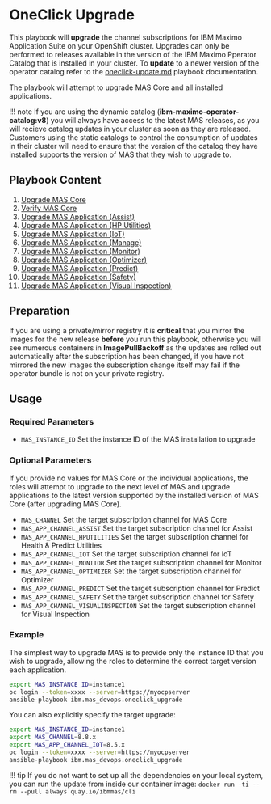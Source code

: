 OneClick Upgrade
===============================================================================
This playbook will **upgrade** the channel subscriptions for IBM Maximo Application Suite on your OpenShift cluster.  Upgrades can only be performed to releases available in the  version of the IBM Maximo Pperator Catalog that is installed in your cluster.  To **update** to a newer version of the operator catalog refer to the [oneclick-update.md](oneclick-update) playbook documentation.

The playbook will attempt to upgrade MAS Core and all installed applications.

!!! note
    If you are using the dynamic catalog (**ibm-maximo-operator-catalog:v8**) you will always have access to the latest MAS releases, as you will recieve catalog updates in your cluster as soon as they are released.  Customers using the static catalogs to control the consumption of updates in their cluster will need to ensure that the version of the catalog they have installed supports the version of MAS that they wish to upgrade to.


Playbook Content
-------------------------------------------------------------------------------
1. [Upgrade MAS Core](../roles/suite_upgrade.md)
1. [Verify MAS Core](../roles/suite_verify.md)
2. [Upgrade MAS Application (Assist)](../roles/suite_app_upgrade.md)
3. [Upgrade MAS Application (HP Utilities)](../roles/suite_app_upgrade.md)
4. [Upgrade MAS Application (IoT)](../roles/suite_app_upgrade.md)
5. [Upgrade MAS Application (Manage)](../roles/suite_app_upgrade.md)
6. [Upgrade MAS Application (Monitor)](../roles/suite_app_upgrade.md)
7. [Upgrade MAS Application (Optimizer)](../roles/suite_app_upgrade.md)
8. [Upgrade MAS Application (Predict)](../roles/suite_app_upgrade.md)
9. [Upgrade MAS Application (Safety)](../roles/suite_app_upgrade.md)
10. [Upgrade MAS Application (Visual Inspection)](../roles/suite_app_upgrade.md)


Preparation
-------------------------------------------------------------------------------
If you are using a private/mirror registry it is **critical** that you mirror the images for the new release **before** you run this playbook, otherwise you will see numerous containers in **ImagePullBackoff** as the updates are rolled out automatically after the subscription has been changed, if you have not mirrored the new images the subscription change itself may fail if the operator bundle is not on your private registry.


Usage
-------------------------------------------------------------------------------
### Required Parameters
- `MAS_INSTANCE_ID` Set the instance ID of the MAS installation to upgrade

### Optional Parameters
If you provide no values for MAS Core or the individual applications, the roles will attempt to upgrade to the next level of MAS and upgrade applications to the latest version supported by the installed version of MAS Core (after upgrading MAS Core).

- `MAS_CHANNEL` Set the target subscription channel for MAS Core
- `MAS_APP_CHANNEL_ASSIST` Set the target subscription channel for Assist
- `MAS_APP_CHANNEL_HPUTILITIES` Set the target subscription channel for Health & Predict Utilities
- `MAS_APP_CHANNEL_IOT` Set the target subscription channel for IoT
- `MAS_APP_CHANNEL_MONITOR` Set the target subscription channel for Monitor
- `MAS_APP_CHANNEL_OPTIMIZER` Set the target subscription channel for Optimizer
- `MAS_APP_CHANNEL_PREDICT` Set the target subscription channel for Predict
- `MAS_APP_CHANNEL_SAFETY` Set the target subscription channel for Safety
- `MAS_APP_CHANNEL_VISUALINSPECTION` Set the target subscription channel for Visual Inspection

### Example
The simplest way to upgrade MAS is to provide only the instance ID that you wish to upgrade, allowing the roles to determine the correct target version each application.

```bash
export MAS_INSTANCE_ID=instance1
oc login --token=xxxx --server=https://myocpserver
ansible-playbook ibm.mas_devops.oneclick_upgrade
```

You can also explicitly specify the target upgrade:

```bash
export MAS_INSTANCE_ID=instance1
export MAS_CHANNEL=8.8.x
export MAS_APP_CHANNEL_IOT=8.5.x
oc login --token=xxxx --server=https://myocpserver
ansible-playbook ibm.mas_devops.oneclick_upgrade
```

!!! tip
    If you do not want to set up all the dependencies on your local system, you can run the update from inside our container image: `docker run -ti --rm --pull always quay.io/ibmmas/cli`

